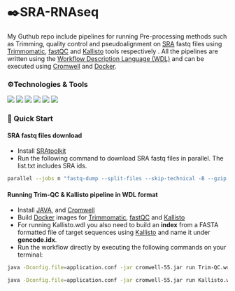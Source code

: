  # ✒️SRA-RNAseq


My Guthub repo include pipelines for running Pre-processing methods such as Trimming, quality control and pseudoalignment on [SRA]( https://www.ncbi.nlm.nih.gov/sra) fastq files using [Trimmomatic](https://github.com/usadellab/Trimmomatic), [fastQC](https://github.com/s-andrews/FastQC) and [Kallisto](https://github.com/pachterlab/kallisto) tools respectively .
All the pipelines are written 
using the [Workflow Description Language (WDL)](https://github.com/openwdl/wdl) and can be executed using 
[Cromwell](https://github.com/broadinstitute/cromwell) and [Docker](https://www.docker.com/). 




### ⚙️Technologies & Tools


![](https://img.shields.io/badge/OS-Linux-informational?style=flat&logo=<#FF6000>&logoColor=white&color=2bbc8a)
![](https://img.shields.io/badge/Shell-Bash-informational?style=flat&logo=<#FF6000>&logoColor=white&color=2bbc8a)
![](https://img.shields.io/badge/Code-JavaScript-informational?style=flat&logo=<#FF6000>&logoColor=white&color=2bbc8a)
![](https://img.shields.io/badge/Tools-Docker-informational?style=flat&logo=<LOGO_NAME>&logoColor=white&color=2bbc8a)
![](https://img.shields.io/badge/Tools-Cromwell-informational?style=flat&logo=<LOGO_NAME>&logoColor=white&color=2bbc8a)
![](https://img.shields.io/badge/Tools-SRAtoolkit-informational?style=flat&logo=<LOGO_NAME>&logoColor=white&color=2bbc8a)


### 🔗 Quick Start

#### SRA fastq files download
* Install [SRAtoolkit](http://www.sthda.com/english/wiki/install-sra-toolkit)
* Run the following command to download SRA fastq files in parallel. The list.txt includes SRA ids. 

```bash
parallel --jobs n "fastq-dump --split-files --skip-technical -B --gzip {}" :::: list.txt
```


#### Running Trim-QC & Kallisto pipeline in WDL format
* Install [JAVA](https://www.java.com/en/download/), and [Cromwell](https://github.com/broadinstitute/cromwell) 
* Build [Docker](https://www.docker.com/) images for [Trimmomatic](https://github.com/usadellab/Trimmomatic), [fastQC](https://github.com/s-andrews/FastQC) and [Kallisto](https://github.com/pachterlab/kallisto) 
* For running Kallisto.wdl you also need to build an **index** from a FASTA formatted file of target sequences using [Kallisto](https://github.com/pachterlab/kallisto) and name it under **gencode.idx**. 
* Run the workflow directly by executing the following commands on your terminal:

```bash
java -Dconfig.file=application.conf -jar cromwell-55.jar run Trim-QC.wdl -i Trim-QC.json
```
```bash
java -Dconfig.file=application.conf -jar cromwell-55.jar run Kallisto.wdl -i Kallisto.json
```
 
 
